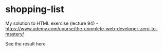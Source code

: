# shopping-list
My solution to HTML exercise (lecture 94) - https://www.udemy.com/course/the-complete-web-developer-zero-to-mastery/

See the result here
